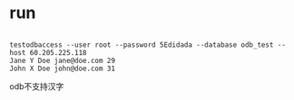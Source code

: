 # run

```shell

testodbaccess --user root --password 5Edidada --database odb_test --host 60.205.225.118
Jane Y Doe jane@doe.com 29
John X Doe john@doe.com 31

```

odb不支持汉字
